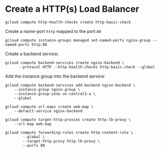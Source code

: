 # Create a HTTP(s) Load Balancer

````
gcloud compute http-health-checks create http-basic-check
````

Create a name-port ``http`` mapped to the port ``80``
````
gcloud compute instance-groups managed set-named-ports nginx-group --named-ports http:80
````       

Create a backend service:
````
gcloud compute backend-services create nginx-backend \
      --protocol HTTP --http-health-checks http-basic-check --global
````

Add the instance group into the backend service:
````
gcloud compute backend-services add-backend nginx-backend \
    --instance-group nginx-group \
    --instance-group-zone us-central1-a \
    --global
````

````
gcloud compute url-maps create web-map \
    --default-service nginx-backend
````

````
gcloud compute target-http-proxies create http-lb-proxy \
    --url-map web-map
````    

````
gcloud compute forwarding-rules create http-content-rule \
        --global \
        --target-http-proxy http-lb-proxy \
        --ports 80
````
